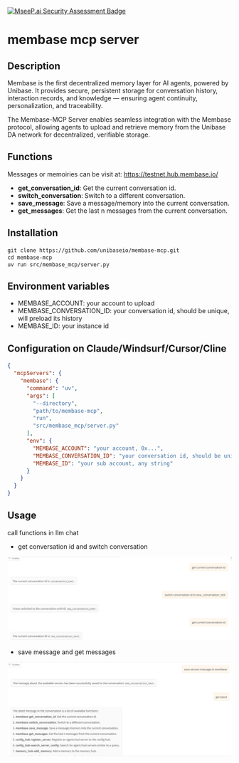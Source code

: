 [![MseeP.ai Security Assessment Badge](https://mseep.net/pr/unibaseio-membase-mcp-badge.png)](https://mseep.ai/app/unibaseio-membase-mcp)

# membase mcp server

## Description

Membase is the first decentralized memory layer for AI agents, powered by Unibase. It provides secure, persistent storage for conversation history, interaction records, and knowledge — ensuring agent continuity, personalization, and traceability.

The Membase-MCP Server enables seamless integration with the Membase protocol, allowing agents to upload and retrieve memory from the Unibase DA network for decentralized, verifiable storage.

## Functions

Messages or memoiries can be visit at: <https://testnet.hub.membase.io/>

- **get_conversation_id**: Get the current conversation id.
- **switch_conversation**: Switch to a different conversation.
- **save_message**: Save a message/memory into the current conversation.
- **get_messages**: Get the last n messages from the current conversation.

## Installation

```shell
git clone https://github.com/unibaseio/membase-mcp.git
cd membase-mcp
uv run src/membase_mcp/server.py
```

## Environment variables

- MEMBASE_ACCOUNT: your account to upload
- MEMBASE_CONVERSATION_ID: your conversation id, should be unique, will preload its history
- MEMBASE_ID: your instance id

## Configuration on Claude/Windsurf/Cursor/Cline

```json
{
  "mcpServers": {
    "membase": {
      "command": "uv",
      "args": [
        "--directory",
        "path/to/membase-mcp",
        "run", 
        "src/membase_mcp/server.py"
      ],
      "env": {
        "MEMBASE_ACCOUNT": "your account, 0x...",
        "MEMBASE_CONVERSATION_ID": "your conversation id, should be unique",
        "MEMBASE_ID": "your sub account, any string"
      }
    }
  }
}
```

## Usage

call functions in llm chat

- get conversation id and switch conversation

![get conversation id and switch conversation](./asset/switch.png)

- save message and get messages

![save message and get messages](./asset/save.png)
